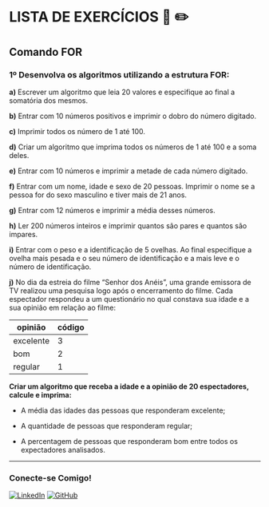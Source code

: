 # LISTA DE EXERCÍCIOS :page_with_curl: :pencil2:

## Comando FOR


### 1º Desenvolva os algoritmos utilizando a estrutura FOR:

  
  

**a)** Escrever um algoritmo que leia 20 valores e especifique ao final a somatória dos mesmos.

  

**b)** Entrar com 10 números positivos e imprimir o dobro do número digitado.

  

**c)** Imprimir todos os número de 1 até 100.

  

**d)** Criar um algoritmo que imprima todos os números de 1 até 100 e a soma deles.

  

**e)** Entrar com 10 números e imprimir a metade de cada número digitado.

  

**f)** Entrar com um nome, idade e sexo de 20 pessoas. Imprimir o nome se a pessoa for do sexo masculino e tiver mais de 21 anos.

  

**g)** Entrar com 12 números e imprimir a média desses números.

  

**h)** Ler 200 números inteiros e imprimir quantos são pares e quantos são impares.

  

**i)** Entrar com o peso e a identificação de 5 ovelhas. Ao final especifique a ovelha mais pesada e o seu número de identificação e a mais leve e o número de identificação.

  

**j)** No dia da estreia do filme “Senhor dos Anéis”, uma grande emissora de TV realizou uma pesquisa logo após o encerramento do filme. Cada espectador respondeu a um questionário no qual constava sua idade e a sua opinião em relação ao filme:

|opinião|código|
-----|----
|excelente | 3 |
|bom | 2 |
|regular | 1|

**Criar um algoritmo que receba a idade e a opinião de 20 espectadores, calcule e imprima:**

*  A média das idades das pessoas que responderam excelente;

* A quantidade de pessoas que responderam regular;

* A percentagem de pessoas que responderam bom entre todos os expectadores analisados.


____
### Conecte-se Comigo!
[![LinkedIn](https://img.shields.io/badge/LinkedIn-000?style=for-the-badge&logo=linkedin&logoColor=0E76A8)](https://www.linkedin.com/in/yan-da-costa-fernandes-gomes-46353819a/)
[![GitHub](https://img.shields.io/badge/GitHbt-000?style=for-the-badge&logo=github&logoColor=white)](https://github.com/yancfgomes)